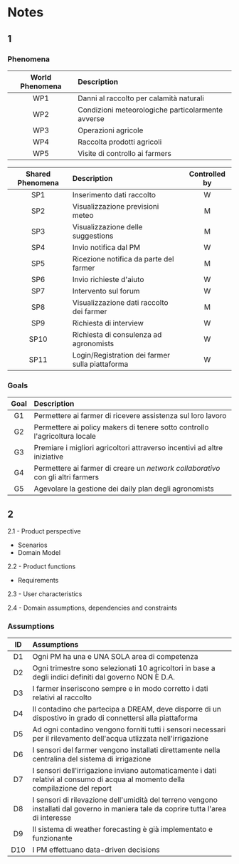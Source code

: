 # Notes

## 1

### Phenomena
| World Phenomena | Description | 
|:----------------------:|:------------------------------------|
| WP1 | Danni al raccolto per calamità naturali |  
| WP2 | Condizioni meteorologiche particolarmente avverse |  
| WP3 | Operazioni agricole  |  
| WP4 | Raccolta prodotti agricoli |  
| WP5 | Visite di controllo ai farmers |  

| Shared Phenomena | Description | Controlled by
|:----------------------:|:------------------------------------|:----:|
| SP1 | Inserimento dati raccolto | W |
| SP2 | Visualizzazione previsioni meteo | M |
| SP3 | Visualizzazione delle suggestions | M |
| SP4 | Invio notifica dal PM | W |
| SP5 | Ricezione notifica da parte del farmer | M |
| SP6 | Invio richieste d'aiuto | W |
| SP7 | Intervento sul forum | W |
| SP8 | Visualizzazione dati raccolto dei farmer | M |
| SP9 | Richiesta di interview | W |
| SP10 | Richiesta di consulenza ad agronomists | W |
| SP11 | Login/Registration dei farmer sulla piattaforma | W |

### Goals
| Goal | Description | 
|:----------------------:|:------------------------------------|
| G1 | Permettere ai farmer di ricevere assistenza sul loro lavoro |  
| G2 | Permettere ai policy makers di tenere sotto controllo l'agricoltura locale |  
| G3 | Premiare i migliori agricoltori attraverso incentivi ad altre iniziative|  
| G4 | Permettere ai farmer di creare un *network collaborativo* con gli altri farmers |  
| G5 | Agevolare la gestione dei daily plan degli agronomists |  
 
## 2

2.1 - Product perspective
- Scenarios
- Domain Model

2.2 - Product functions
- Requirements

2.3 - User characteristics

2.4 - Domain assumptions, dependencies and constraints

### Assumptions
| ID | Assumptions | 
|:----------------------:|:------------------------------------|
| D1 | Ogni PM ha una e UNA SOLA area di competenza |  
| D2 | Ogni trimestre sono selezionati 10 agricoltori in base a degli indici definiti dal governo NON È D.A.| 
| D3 | I farmer inseriscono sempre e in modo corretto i dati relativi al raccolto | 
| D4 | Il contadino che partecipa a DREAM, deve disporre di un dispostivo in grado di connettersi alla piattaforma | 
| D5 | Ad ogni contadino vengono forniti tutti i sensori necessari per il rilevamento dell'acqua utlizzata nell'irrigazione | 
| D6 | I sensori del farmer vengono installati direttamente nella centralina del sistema di irrigazione |
| D7 | I sensori dell'irrigazione inviano automaticamente i dati relativi al consumo di acqua al momento della compilazione del report |
| D8 | I sensori di rilevazione dell'umidità del terreno vengono installati dal governo in maniera tale da coprire tutta l'area di interesse |
| D9 | Il sistema di weather forecasting è già implementato e funzionante |
| D10 | I PM effettuano data-driven decisions |
